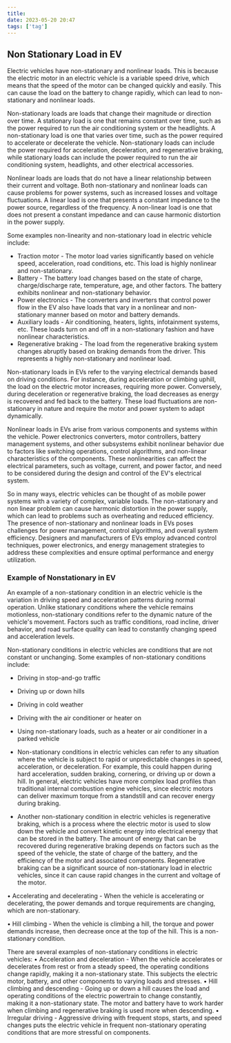```yaml
---
title: 
date: 2023-05-20 20:47
tags: ['tag']
---
```


## Non Stationary Load in EV

Electric vehicles have non-stationary and nonlinear loads. This is because the electric motor in an electric vehicle is a variable speed drive, which means that the speed of the motor can be changed quickly and easily. This can cause the load on the battery to change rapidly, which can lead to non-stationary and nonlinear loads.

Non-stationary loads are loads that change their magnitude or direction over time. A stationary load is one that remains constant over time, such as the power required to run the air conditioning system or the headlights. A non-stationary load is one that varies over time, such as the power required to accelerate or decelerate the vehicle. Non-stationary loads can include the power required for acceleration, deceleration, and regenerative braking, while stationary loads can include the power required to run the air conditioning system, headlights, and other electrical accessories.

Nonlinear loads are loads that do not have a linear relationship between their current and voltage. Both non-stationary and nonlinear loads can cause problems for power systems, such as increased losses and voltage fluctuations. A linear load is one that presents a constant impedance to the power source, regardless of the frequency. A non-linear load is one that does not present a constant impedance and can cause harmonic distortion in the power supply.

Some examples non-linearity and non-stationary load in electric vehicle include:

- Traction motor - The motor load varies significantly based on vehicle speed, acceleration, road conditions, etc. This load is highly nonlinear and non-stationary.
- Battery - The battery load changes based on the state of charge, charge/discharge rate, temperature, age, and other factors. The battery exhibits nonlinear and non-stationary behavior.
- Power electronics - The converters and inverters that control power flow in the EV also have loads that vary in a nonlinear and non-stationary manner based on motor and battery demands.
- Auxiliary loads - Air conditioning, heaters, lights, infotainment systems, etc. These loads turn on and off in a non-stationary fashion and have nonlinear characteristics.
- Regenerative braking - The load from the regenerative braking system changes abruptly based on braking demands from the driver. This represents a highly non-stationary and nonlinear load.  

Non-stationary loads in EVs refer to the varying electrical demands based on driving conditions. For instance, during acceleration or climbing uphill, the load on the electric motor increases, requiring more power. Conversely, during deceleration or regenerative braking, the load decreases as energy is recovered and fed back to the battery. These load fluctuations are non-stationary in nature and require the motor and power system to adapt dynamically.

Nonlinear loads in EVs arise from various components and systems within the vehicle. Power electronics converters, motor controllers, battery management systems, and other subsystems exhibit nonlinear behavior due to factors like switching operations, control algorithms, and non-linear characteristics of the components. These nonlinearities can affect the electrical parameters, such as voltage, current, and power factor, and need to be considered during the design and control of the EV's electrical system.

So in many ways, electric vehicles can be thought of as mobile power systems with a variety of complex, variable loads. The non-stationary and non linear problem can cause harmonic distortion in the power supply, which can lead to problems such as overheating and reduced efficiency. The presence of non-stationary and nonlinear loads in EVs poses challenges for power management, control algorithms, and overall system efficiency. Designers and manufacturers of EVs employ advanced control techniques, power electronics, and energy management strategies to address these complexities and ensure optimal performance and energy utilization.


### Example of Nonstationary in EV 

An example of a non-stationary condition in an electric vehicle is the variation in driving speed and acceleration patterns during normal operation. Unlike stationary conditions where the vehicle remains motionless, non-stationary conditions refer to the dynamic nature of the vehicle's movement. Factors such as traffic conditions, road incline, driver behavior, and road surface quality can lead to constantly changing speed and acceleration levels.

Non-stationary conditions in electric vehicles are conditions that are not constant or unchanging. Some examples of non-stationary conditions include:

-   Driving in stop-and-go traffic
-   Driving up or down hills
-   Driving in cold weather
-   Driving with the air conditioner or heater on
-   Using non-stationary loads, such as a heater or air conditioner in a parked vehicle

-   Non-stationary conditions in electric vehicles can refer to any situation where the vehicle is subject to rapid or unpredictable changes in speed, acceleration, or deceleration. For example, this could happen during hard acceleration, sudden braking, cornering, or driving up or down a hill. In general, electric vehicles have more complex load profiles than traditional internal combustion engine vehicles, since electric motors can deliver maximum torque from a standstill and can recover energy during braking. 
-   Another non-stationary condition in electric vehicles is regenerative braking, which is a process where the electric motor is used to slow down the vehicle and convert kinetic energy into electrical energy that can be stored in the battery. The amount of energy that can be recovered during regenerative braking depends on factors such as the speed of the vehicle, the state of charge of the battery, and the efficiency of the motor and associated components. Regenerative braking can be a significant source of non-stationary load in electric vehicles, since it can cause rapid changes in the current and voltage of the motor. 

• Accelerating and decelerating - When the vehicle is accelerating or decelerating, the power demands and torque requirements are changing, which are non-stationary.

• Hill climbing - When the vehicle is climbing a hill, the torque and power demands increase, then decrease once at the top of the hill. This is a non-stationary condition.

There are several examples of non-stationary conditions in electric vehicles: • Acceleration and deceleration - When the vehicle accelerates or decelerates from rest or from a steady speed, the operating conditions change rapidly, making it a non-stationary state. This subjects the electric motor, battery, and other components to varying loads and stresses. • Hill climbing and descending - Going up or down a hill causes the load and operating conditions of the electric powertrain to change constantly, making it a non-stationary state. The motor and battery have to work harder when climbing and regenerative braking is used more when descending. • Irregular driving - Aggressive driving with frequent stops, starts, and speed changes puts the electric vehicle in frequent non-stationary operating conditions that are more stressful on components.